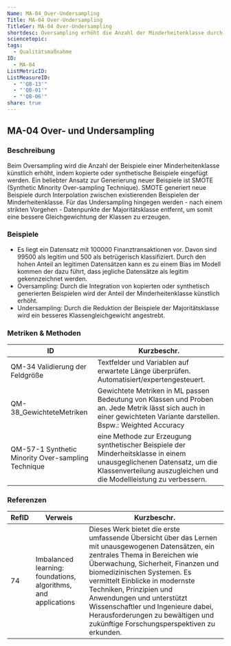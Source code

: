 ```yaml
---
Name: MA-04_Over-Undersampling
Title: MA-04 Over-Undersampling
TitleGer: MA-04 Over-Undersampling
shortdesc: Oversampling erhöht die Anzahl der Minderheitenklasse durch kopierte oder synthetische Beispiele, oft mit SMOTE, während beim Undersampling Datenpunkte der Majoritätsklasse entfernt werden, um ein Klassen-Gleichgewicht zu erreichen.
sciencetopic: 
tags:
  - Qualitätsmaßnahme
ID:
  - MA-04
ListMetricID: 
ListMeasureID:
  - "'QB-13'"
  - "'QB-01'"
  - "'QB-06'"
share: true
---
```

## MA-04 Over- und Undersampling

### Beschreibung

Beim Oversampling wird die Anzahl der Beispiele einer Minderheitenklasse künstlich erhöht, indem kopierte oder synthetische Beispiele eingefügt werden. Ein beliebter Ansatz zur Generierung neuer Beispiele ist SMOTE (Synthetic Minority Over-sampling Technique). SMOTE generiert neue Beispiele durch Interpolation zwischen existierenden Beispielen der Minderheitenklasse. Für das Undersampling hingegen werden - nach einem strikten Vorgehen - Datenpunkte der Majoritätsklasse entfernt, um somit eine bessere Gleichgewichtung der Klassen zu erzeugen.

### Beispiele 

- Es liegt ein Datensatz mit 100000 Finanztransaktionen vor. Davon sind 99500 als legitim und 500 als betrügerisch klassifiziert. Durch den hohen Anteil an legitimen Datensätzen kann es zu einem Bias im Modell kommen der dazu führt, dass jegliche Datensätze als legitim gekennzeichnet werden. 
- Oversampling: Durch die Integration von kopierten oder synthetisch generierten Beispielen wird der Anteil der Minderheitenklasse künstlich erhöht. 
- Undersampling: Durch die Reduktion der Beispiele der Majoritätsklasse wird ein besseres Klassengleichgewicht angestrebt. 


### Metriken & Methoden

| ID                                                 | Kurzbeschr.                                                                                                                                                                                |
| -------------------------------------------------- | ------------------------------------------------------------------------------------------------------------------------------------------------------------------------------------------ |
| QM-34 Validierung der Feldgröße                    | Textfelder und Variablen auf erwartete Länge überprüfen. Automatisiert/expertengesteuert.                                                                                                  |
| QM-38_GewichteteMetriken                           | Gewichtete Metriken in ML passen Bedeutung von Klassen und Proben an. Jede Metrik lässt sich auch in einer gewichteten Variante darstellen. Bspw.: Weighted Accuracy                       |
| QM-57-1 Synthetic Minority Over-sampling Technique | eine Methode zur Erzeugung synthetischer Beispiele der Minderheitsklasse in einem unausgeglichenen Datensatz, um die Klassenverteilung auszugleichen und die Modellleistung zu verbessern. |




### Referenzen

| RefID | Verweis                                                          | Kurzbeschr.                                                                                                                                                                                                                                                                                                                                                                                                                 |
| ----- | ---------------------------------------------------------------- | --------------------------------------------------------------------------------------------------------------------------------------------------------------------------------------------------------------------------------------------------------------------------------------------------------------------------------------------------------------------------------------------------------------------------- |
| 74    |  Imbalanced learning: foundations, algorithms, and applications  | Dieses Werk bietet die erste umfassende Übersicht über das Lernen mit unausgewogenen Datensätzen, ein zentrales Thema in Bereichen wie Überwachung, Sicherheit, Finanzen und biomedizinischen Systemen. Es vermittelt Einblicke in modernste Techniken, Prinzipien und Anwendungen und unterstützt Wissenschaftler und Ingenieure dabei, Herausforderungen zu bewältigen und zukünftige Forschungsperspektiven zu erkunden. |

